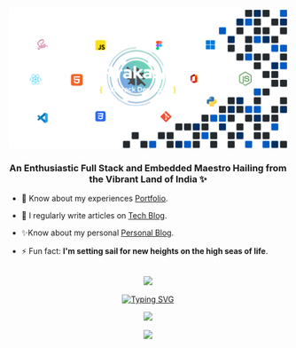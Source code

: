 <div id="header" align="center">
    <a href="https://prakashravichandran.com/">
<img src="./Cover.svg" />
  </a>
</div>

<h3 align="center">An Enthusiastic Full Stack and Embedded Maestro Hailing from the Vibrant Land of India ✨</h3>

- 📄 Know about my experiences [Portfolio](https://prakashravichandran.com/).

- 📝 I regularly write articles on [Tech Blog](https://blog-prakash.netlify.app/).

- ✨Know about my personal [Personal Blog](https://prakashdairies.netlify.app/).

- ⚡ Fun fact: **I'm setting sail for new heights on the high seas of life**.
<br><br>

<p align="center">
<div align="center"> <img src="https://profile-counter.glitch.me/PrakasRavichandran/count.svg?" /></div>
</p>

<p align="center">
<a href="https://git.io/typing-svg"><img src="https://readme-typing-svg.herokuapp.com?font=Fira+Code&pause=1000&color=00F70A&center=true&vCenter=true&width=435&lines=Design...Develop...Debug...Deploy..." alt="Typing SVG" /></a>
</p>

<p align="center"> <img width="600" src="https://spotify-recently-played-readme.vercel.app/api?user=31tjfsz43ir3hjz5gxrcsw7wiaxy&unique={1}" /></p>



<p align="center">
  <img src="https://capsule-render.vercel.app/api?type=waving&color=gradient&height=75&section=footer"/>
</p>

